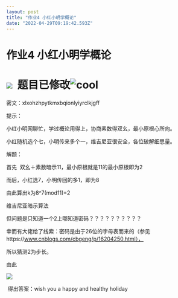 ```yaml
---
layout: post
title: "作业4 小红小明学概论"
date: "2022-04-29T09:19:42.593Z"
---
```

作业4 小红小明学概论
===========

![](https://images.cnblogs.com/cnblogs_com/pecker1968/2152249/t_220428042012_%E5%B0%8F%E7%BA%A2%E5%B0%8F%E6%98%8E.jpg)  题目已修改![cool](https://edu.cnblogs.com/lib/tinymce/plugins/emoticons/img/smiley-cool.gif)
===============================================================================================================================================================================================================

密文：xlxohzhpytkmxbqionlyiyrclkjgff

提示：

小红小明网聊忙，学过概论用得上，协商素数得双幺，最小原根心所向。

小红随机选个七，小明传来多个一，维吉尼亚很安全，各位破解细思量。

解题：

首先  双幺＋素数暗示11，最小原根就是11的最小原根即为2

而后，小红选7，小明传回的多1，即为8

由此算出k为8^7(mod11)=2

维吉尼亚暗示算法

但问题是只知道一个2上哪知道密码？？？？？？？？？？

幸而有大佬给了线索：密码是由于26位的字母表而来的（参见https://www.cnblogs.com/cbgeng/p/16204250.html），

所以猜测2为步长。

由此

![](https://img2022.cnblogs.com/blog/2736000/202204/2736000-20220429171234775-55115350.png)

 得出答案：wish you a happy and healthy holiday